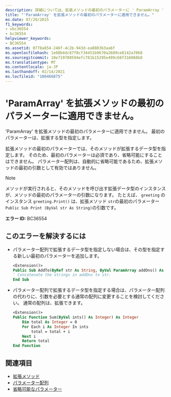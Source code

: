 ```yaml
---
description: 詳細については、拡張メソッドの最初のパラメーターに ' ParamArray ' を適用することはできません
title: "'ParamArray' を拡張メソッドの最初のパラメーターに適用できません。"
ms.date: 07/20/2015
f1_keywords:
- vbc36554
- bc36554
helpviewer_keywords:
- BC36554
ms.assetid: 0778a854-246f-4c2b-943d-ea8883b3aa6f
ms.openlocfilehash: 1e08b4dc87f8cf34451b9670a2609ce8142a7068
ms.sourcegitcommit: 10e719780594efc781b15295e499c66f316068b8
ms.translationtype: MT
ms.contentlocale: ja-JP
ms.lasthandoff: 02/14/2021
ms.locfileid: "100466875"
---
```

# <a name="paramarray-cannot-be-applied-to-the-first-parameter-of-an-extension-method"></a>'ParamArray' を拡張メソッドの最初のパラメーターに適用できません。

'ParamArray' を拡張メソッドの最初のパラメーターに適用できません。 最初のパラメーターは、拡張する型を指定します。

拡張メソッドの最初のパラメーターでは、そのメソッドが拡張するデータ型を指定します。 そのため、最初のパラメーターは必須であり、省略可能にすることはできません。 パラメーター配列は、自動的に省略可能であるため、拡張メソッドの最初の引数として有効ではありません。

> [!NOTE]
> メソッドが実行されると、そのメソッドを呼び出す拡張データ型のインスタンスが、メソッドの最初のパラメーターの引数になります。 たとえば、 `greeting` のインスタンス `greeting.Print()` は、拡張メソッド `str`の最初のパラメーター `Public Sub Print (ByVal str As String)`の引数です。

**エラー ID:** BC36554

## <a name="to-correct-this-error"></a>このエラーを解決するには

- パラメーター配列で拡張するデータ型を指定しない場合は、その型を指定する新しい最初のパラメーターを追加します。

  ```vb
  <Extension()>
  Public Sub AddTo(ByRef str As String, ByVal ParamArray addOns() As String)
  ' Concatenate the strings in addOns to str.
  End Sub
  ```

- パラメーター配列で拡張するデータ型を指定する場合は、パラメーター配列の代わりに、引数を必要とする通常の配列に変更することを検討してください。 通常の配列は、拡張できます。

  ```vb
  <Extension()>
  Public Function Sum(ByVal ints() As Integer) As Integer
      Dim total As Integer = 0
      For Each i As Integer In ints
          total = total + i
      Next i
      Return total
  End Function
  ```

## <a name="see-also"></a>関連項目

- [拡張メソッド](../programming-guide/language-features/procedures/extension-methods.md)
- [パラメーター配列](../programming-guide/language-features/procedures/parameter-arrays.md)
- [省略可能なパラメーター](../programming-guide/language-features/procedures/optional-parameters.md)
